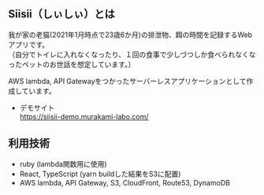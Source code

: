 ## Siisii（しぃしぃ）とは
我が家の老猫(2021年1月時点で23歳6か月)の排泄物、餌の時間を記録するWebアプリです。  
（自分でトイレに入れなくなったり、１回の食事で少しづつしか食べられなくなったペットのお世話を想定しています。）

AWS lambda, API Gatewayをつかったサーバーレスアプリケーションとして作成しています。<br/>

- デモサイト<br/>https://siisii-demo.murakami-labo.com/

## 利用技術
- ruby (lambda関数用に使用)
- React, TypeScript (yarn buildした結果をS3に配置)
- AWS lambda, API Gateway, S3, CloudFront, Route53, DynamoDB
